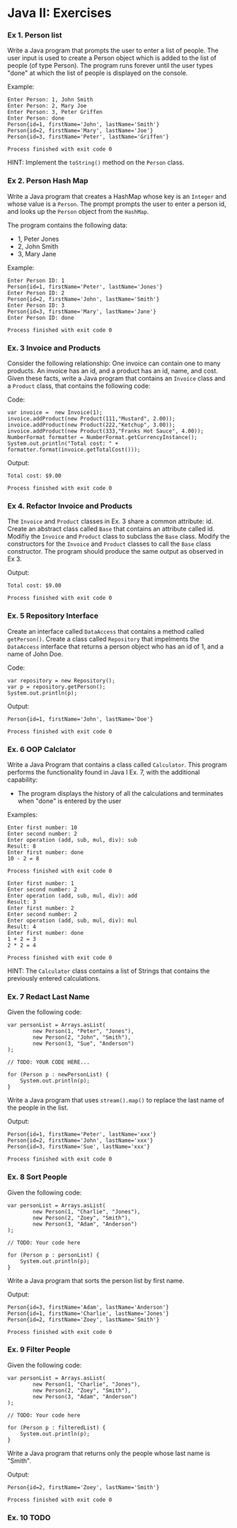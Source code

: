 # Java II: Exercises

### Ex 1. Person list
Write a Java program that prompts the user to enter a list of people. The user input is used to create a Person object which is added
to the list of people (of type Person).  The program runs forever until the user types "done" at which the list of 
people is displayed on the console.

Example:
```
Enter Person: 1, John Smith
Enter Person: 2, Mary Joe
Enter Person: 3, Peter Griffen
Enter Person: done
Person{id=1, firstName='John', lastName='Smith'}
Person{id=2, firstName='Mary', lastName='Joe'}
Person{id=3, firstName='Peter', lastName='Griffen'}

Process finished with exit code 0
```
HINT: Implement the `toString()` method on the `Person` class.

### Ex 2. Person Hash Map
Write a Java program that creates a HashMap whose key is an `Integer` and whose value is a `Person`.
The prompt prompts the user to enter a person id, and looks up the `Person` object from the `HashMap`.

The program contains the following data:
- 1, Peter Jones
- 2, John Smith
- 3, Mary Jane

Example:
```
Enter Person ID: 1
Person{id=1, firstName='Peter', lastName='Jones'}
Enter Person ID: 2
Person{id=2, firstName='John', lastName='Smith'}
Enter Person ID: 3
Person{id=3, firstName='Mary', lastName='Jane'}
Enter Person ID: done

Process finished with exit code 0
```

### Ex. 3 Invoice and Products
Consider the following relationship: One invoice can contain one to many products. An 
invoice has an id, and a product has an id, name, and cost. Given these facts, write a 
Java program that contains an `Invoice` class and a `Product` class,  that contains the 
following code:

Code:
```
var invoice =  new Invoice(1);
invoice.addProduct(new Product(111,"Mustard", 2.00));
invoice.addProduct(new Product(222,"Ketchup", 3.00));
invoice.addProduct(new Product(333,"Franks Hot Sauce", 4.00));
NumberFormat formatter = NumberFormat.getCurrencyInstance();
System.out.println("Total cost: " + formatter.format(invoice.getTotalCost()));
```

Output:
```
Total cost: $9.00

Process finished with exit code 0
```

### Ex 4. Refactor Invoice and Products
The `Invoice` and `Product` classes in Ex. 3 share a common attribute: id.  Create an 
abstract class called `Base` that contains an attribute called id.  Modifiy the `Invoice` and 
`Product` class to subclass the `Base` class.  Modify the constructors for the `Invoice` and 
`Product` classes to call the `Base` class constructor. The program should produce the same 
output as observed in Ex 3.

Output:
```
Total cost: $9.00

Process finished with exit code 0
```

### Ex. 5 Repository Interface
Create an interface called `DataAccess` that contains a method called `getPerson()`.  Create a
class called `Repository` that impelments the `DataAccess` interface that returns a person
object who has an id of 1, and a name of John Doe.

Code:
```
var repository = new Repository();
var p = repository.getPerson();
System.out.println(p);
```

Output:
``` 
Person{id=1, firstName='John', lastName='Doe'}

Process finished with exit code 0
```

### Ex. 6 OOP Calclator
Write a Java Program that contains a class called `Calculator`.  This program performs the
functionality found in Java I Ex. 7, with the additional capability:
- The program displays the history of all the calculations and terminates when "done" is 
entered by the user

Examples:
```
Enter first number: 10
Enter second number: 2
Enter operation (add, sub, mul, div): sub
Result: 8
Enter first number: done
10 - 2 = 8

Process finished with exit code 0
```

```
Enter first number: 1
Enter second number: 2
Enter operation (add, sub, mul, div): add
Result: 3
Enter first number: 2
Enter second number: 2
Enter operation (add, sub, mul, div): mul
Result: 4
Enter first number: done
1 + 2 = 3
2 * 2 = 4

Process finished with exit code 0
```

HINT: The `Calculator` class contains a list of Strings that contains the previously entered
calculations.

### Ex. 7 Redact Last Name
Given the following code:

```
var personList = Arrays.asList(
        new Person(1, "Peter", "Jones"),
        new Person(2, "John", "Smith"),
        new Person(3, "Sue", "Anderson")
);

// TODO: YOUR CODE HERE...

for (Person p : newPersonList) {
    System.out.println(p);
}
```
Write a Java program that uses `stream().map()` to replace the last name of the people in the list.

Output:
```
Person{id=1, firstName='Peter', lastName='xxx'}
Person{id=2, firstName='John', lastName='xxx'}
Person{id=3, firstName='Sue', lastName='xxx'}

Process finished with exit code 0
```

### Ex. 8 Sort People
Given the following code:

```
var personList = Arrays.asList(
        new Person(1, "Charlie", "Jones"),
        new Person(2, "Zoey", "Smith"),
        new Person(3, "Adam", "Anderson")
);

// TODO: Your code here

for (Person p : personList) {
    System.out.println(p);
}
```

Write a Java program that sorts the person list by first name.

Output:
```
Person{id=3, firstName='Adam', lastName='Anderson'}
Person{id=1, firstName='Charlie', lastName='Jones'}
Person{id=2, firstName='Zoey', lastName='Smith'}

Process finished with exit code 0
```

### Ex. 9 Filter People
Given the following code:
```
var personList = Arrays.asList(
        new Person(1, "Charlie", "Jones"),
        new Person(2, "Zoey", "Smith"),
        new Person(3, "Adam", "Anderson")
);

// TODO: Your code here

for (Person p : filteredList) {
    System.out.println(p);
}
```
Write a Java program that returns only the people whose last name is "Smith".

Output:
```
Person{id=2, firstName='Zoey', lastName='Smith'}

Process finished with exit code 0
```

### Ex. 10 TODO